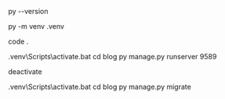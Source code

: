 py --version

py -m venv .venv

code .

.venv\Scripts\activate.bat
cd blog
py manage.py runserver 9589

deactivate

.venv\Scripts\activate.bat
cd blog
py manage.py migrate



